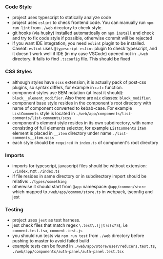 ### Code Style

* project uses typescript to statically analyze code
* project uses `eslint` to check frontend code. You can manually run `npm run lint` from `./web` directory to check style.
* git hooks (via husky) installed automatically on `npm install` and check and try to fix code style if possible, otherwise commit will be rejected
* if you want IDE integration, you need `eslint` plugin to be installed.
  Caveat: `eslint` uses `@typescript-eslint` plugin to check typescript, and it doesn't work well if IDE (in my case VSCode) opened not in `./web` directory. It fails to find `.tsconfig` file. This should be fixed

### CSS Styles

* although styles have `scss` extension, it is actually pack of post-css plugins, so syntax differs, for example in `calc` function.
* component styles use BEM notation (at least it should): `block__element_modifier`. Also there are `mix` classes: `block_modifier`.
* component base style resides in the component's root directory with name of component converted to kebab-case. For example `ListComments` style is located in `./web/app/components/list-comments/list-comments/scss`
* component's element style resides in its own subdirectory, with name consisting of full elements selector, for example `ListComments` `item` element is placed in `__item` directory under name `./list-comments__item.scss`
* each style should be `require`d in `index.ts` of component's root directory

### Imports

* imports for typescript, javascript files should be without extension: `./index`, not `./index.ts`
* if file resides in same directory or in subdirectory import should be relative: `./types/something`
* otherwise it should start from `@app` namespace: `@app/common/store` which mapped to `/web/app/common/store.ts` in webpack, tsconfig and jest

### Testing

* project uses `jest` as test harness.
* jest check files that match regex `\.test\.(j|t)s(x?)$`, i.e `comment.test.tsx`, `comment.test.js`
* you should run tests via `npm run test` from `./web` directory before pushing to master to avoid failed build
* example tests can be found in `./web/app/store/user/reducers.test.ts`, `./web/app/components/auth-panel/auth-panel.test.tsx`